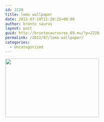 ```yaml
---
id: 2228
title: lomo wallpaper
date: 2012-07-19T21:20:25+00:00
author: bronto saurus
layout: post
guid: http://brontosaurusrex.69.mu/?p=2228
permalink: /2012/07/lomo-wallpaper/
categories:
  - Uncategorized
---
```

[<img src="http://brontosaurusrex.69.mu/wp-content/uploads/2012/07/lomoWalLlessgrainBW-300x187.png" alt="" title="lomoWalLlessgrainBW" width="300" height="187" class="aligncenter size-medium wp-image-2229" />](http://brontosaurusrex.69.mu/wp-content/uploads/2012/07/lomoWalLlessgrainBW.png)